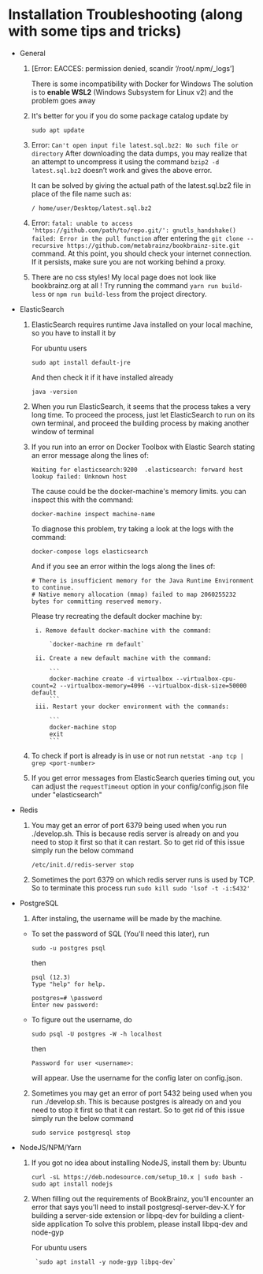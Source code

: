 # Installation Troubleshooting (along with some tips and tricks)

* General

    1. [Error: EACCES: permission denied, scandir ‘/root/.npm/_logs’]

		There is some incompatibility with Docker for Windows
		The solution is to **enable WSL2** (Windows Subsystem for Linux v2) and the problem goes away

	1. It's better for you if you do some package catalog update by

        `sudo apt update`
	
	2. Error: `Can't open input file latest.sql.bz2: No such file or directory`
	After downloading the data dumps, you may realize that an attempt to uncompress it using the command `bzip2 -d  	latest.sql.bz2` doesn’t work and gives the above error.
	
	    It can be solved by giving the actual path of the latest.sql.bz2 file in place of the file name such as:
	
        `/ home/user/Desktop/latest.sql.bz2`
  
	3. Error: `fatal: unable to access 'https://github.com/path/to/repo.git/': gnutls_handshake() failed: Error in the pull function` after entering the `git clone --recursive https://github.com/metabrainz/bookbrainz-site.git` command.
At this point, you should check your internet connection. If it persists, make sure you are not working behind a proxy.

	4. There are no css styles! My local page does not look like bookbrainz.org at all !
	Try running the command `yarn run build-less` or `npm run build-less` from the project directory.

* ElasticSearch

    1. ElasticSearch requires runtime Java installed on your local machine,
	so you have to install it by
	
	    For ubuntu users
	
        `sudo apt install default-jre`

        And then check it if it have installed already

        `java -version`

    2. When you run ElasticSearch, it seems that the process takes a very long time.
	To proceed the process, just let ElasticSearch to run
    on its own terminal, and proceed the building process by making another window of terminal

	3. If you run into an error on Docker Toolbox with Elastic Search stating an error message along the lines of:
	
		`Waiting for elasticsearch:9200  .elasticsearch: forward host lookup failed: Unknown host`
		
	   The cause could be the docker-machine's memory limits. you can inspect this with the command:
	   
	   `docker-machine inspect machine-name`
	   
	   To diagnose this problem, try taking a look at the logs with the command:
	   
	   `docker-compose logs elasticsearch`
	     
	   And if you see an error within the logs along the lines of:
	   
	   ```
	   # There is insufficient memory for the Java Runtime Environment to continue.
	   # Native memory allocation (mmap) failed to map 2060255232 bytes for committing reserved memory.
	   ```
	     
	   Please try recreating the default docker machine by:
	   
	   		i. Remove default docker-machine with the command:
			
				`docker-machine rm default`
				
			ii. Create a new default machine with the command:
			
				```
				docker-machine create -d virtualbox --virtualbox-cpu-count=2 --virtualbox-memory=4096 --virtualbox-disk-size=50000 default
				```
			iii. Restart your docker environment with the commands:
			
				```
				docker-machine stop
				exit
				```

    4. To check if port is already is in use or not run
    `netstat -anp tcp | grep <port-number>`
    
    5. If you get error messages from ElasticSearch queries timing out, you can adjust the `requestTimeout` option in your config/config.json file under "elasticsearch"

* Redis

    1. You may get an error of port 6379 being used when you run ./develop.sh. This is because redis server is already on and you need to stop it first so that it can restart. So to get rid of this issue simply run the below command

        `/etc/init.d/redis-server stop`

    2. Sometimes the port 6379 on which redis server runs is used by TCP. So to terminate this process run
        `sudo kill sudo 'lsof -t -i:5432'`

* PostgreSQL

    1. After instaling, the username will be made by the machine.
    - To set the password of SQL (You'll need this later), run

        `sudo -u postgres psql`

        then
        ```
        psql (12.3)
        Type "help" for help.

        postgres=# \password
        Enter new password:
        ```

    - To figure out the username, do

        `sudo psql -U postgres -W -h localhost`

        then

        `Password for user <username>: `
	
	    will appear.
        Use the username for the config later on config.json.

    2. Sometimes you may get an error of port 5432 being used when you run ./develop.sh. This is because postgres is already on and you need to stop it first so that it can restart. So to get rid of this issue simply run the below command

        `sudo service postgresql stop`

* NodeJS/NPM/Yarn

    1. If you got no idea about installing NodeJS, install them by:
	Ubuntu
	
        `curl -sL https://deb.nodesource.com/setup_10.x | sudo bash -
     sudo apt install nodejs`

    2. When filling out the requirements of BookBrainz, you'll encounter an error that says you'll need to install postgresql-server-dev-X.Y for building a server-side extension or libpq-dev for building a client-side application
    To solve this problem, please install libpq-dev and node-gyp
	
	    For ubuntu users
	
            `sudo apt install -y node-gyp libpq-dev`
